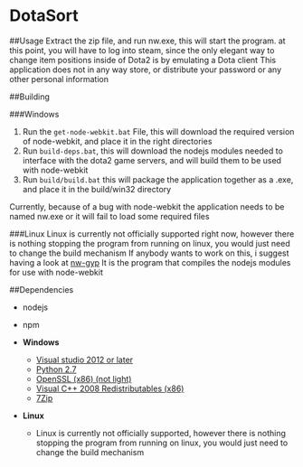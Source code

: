 DotaSort
=========

##Usage
Extract the zip file, and run nw.exe, this will start the program.
at this point, you will have to log into steam, since the only elegant way to change item positions inside of Dota2 is by emulating a Dota client
This application does not in any way store, or distribute your password or any other personal information

##Building

###Windows
1. Run the `get-node-webkit.bat` File, this will download the required version of node-webkit, and place it in the right directories
2. Run `build-deps.bat`, this will download the nodejs modules needed to interface with the dota2 game servers, and will build them to be used with node-webkit
3. Run `build/build.bat` this will package the application together as a .exe, and place it in the build/win32 directory

Currently, because of a bug with node-webkit the application needs to be named nw.exe or it will fail to load some required files

###Linux
Linux is currently not officially supported right now, however there is nothing stopping the program from running on linux, you would just need to change the build mechanism
If anybody wants to work on this, i suggest having a look at [nw-gyp](https://github.com/rogerwang/nw-gyp) It is the program that compiles the nodejs modules for use with node-webkit

##Dependencies

- nodejs
- npm


- **Windows**
    - [Visual studio 2012 or later](http://www.visualstudio.com/products/visual-studio-community-vs)
    - [Python 2.7](https://www.python.org/downloads/)
    - [OpenSSL (x86) (not light)](http://slproweb.com/products/Win32OpenSSL.html)
    - [Visual C++ 2008 Redistributables (x86)](http://slproweb.com/products/Win32OpenSSL.html)
    - [7Zip](http://www.7-zip.org/download.html)

- **Linux**
    - Linux is currently not officially supported, however there is nothing stopping the program from running on linux, you would just need to change the build mechanism